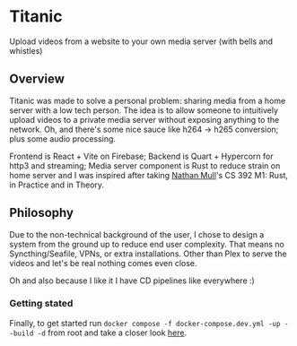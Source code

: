 # Titanic

Upload videos from a website to your own media server (with bells and whistles)

## Overview

Titanic was made to solve a personal problem: sharing media from a home server with a low tech person. The idea is to allow someone to intuitively upload videos to a private  media server without exposing anything to the network. Oh, and there's some nice sauce like h264 -> h265 conversion; plus some audio processing.

Frontend is React + Vite on Firebase; Backend is Quart + Hypercorn for http3 and streaming; Media server component is Rust to reduce strain on home server and I was inspired after taking [Nathan Mull](https://nmmull.github.io/#Top3BUProfIMO)'s CS 392 M1: Rust, in Practice and in Theory.

## Philosophy

Due to the non-technical background of the user, I chose to design a system from the ground up to reduce end user complexity. That means no Syncthing/Seafile, VPNs, or extra installations. Other than Plex to serve the videos and let's be real nothing comes even close.


Oh and also because I like it I have CD pipelines like everywhere :)

### Getting stated
Finally, to get started run ``docker compose -f docker-compose.dev.yml -up --build -d`` from root and take a closer look [here](./DEVELOPER_README.md).